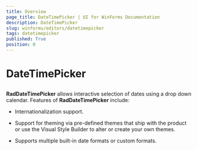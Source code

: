 ```yaml
---
title: Overview
page_title: DateTimePicker | UI for WinForms Documentation
description: DateTimePicker
slug: winforms/editors/datetimepicker
tags: datetimepicker
published: True
position: 0
---
```


# DateTimePicker
 
## 

__RadDateTimePicker__ allows interactive selection of dates using a drop down calendar. Features of __RadDateTimePicker__ include:

* Internationalization support.

* Support for theming via pre-defined themes that ship with the product or use the Visual Style Builder to alter or create your own themes.

* Supports multiple built-in date formats or custom formats.
